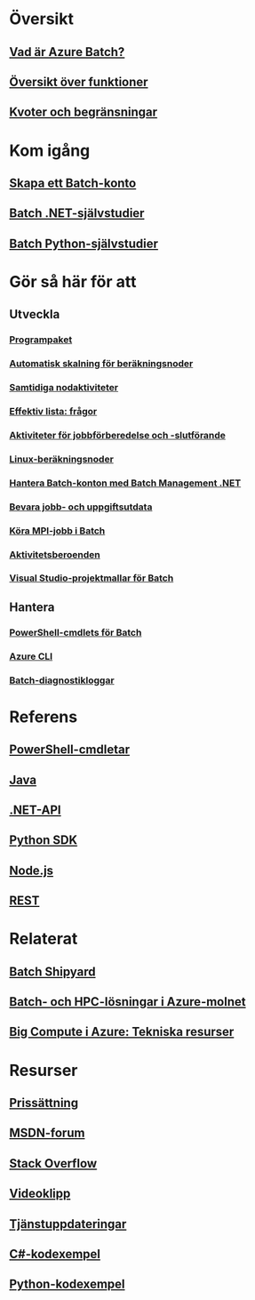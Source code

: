 # Översikt
## [Vad är Azure Batch?](batch-technical-overview.md)
## [Översikt över funktioner](batch-api-basics.md)
## [Kvoter och begränsningar](batch-quota-limit.md)
# Kom igång
## [Skapa ett Batch-konto](batch-account-create-portal.md)
## [Batch .NET-självstudier](batch-dotnet-get-started.md)
## [Batch Python-självstudier](batch-python-tutorial.md)
# Gör så här för att
## Utveckla
### [Programpaket](batch-application-packages.md)
### [Automatisk skalning för beräkningsnoder](batch-automatic-scaling.md)
### [Samtidiga nodaktiviteter](batch-parallel-node-tasks.md)
### [Effektiv lista: frågor](batch-efficient-list-queries.md)
### [Aktiviteter för jobbförberedelse och -slutförande](batch-job-prep-release.md)
### [Linux-beräkningsnoder](batch-linux-nodes.md)
### [Hantera Batch-konton med Batch Management .NET](batch-management-dotnet.md)
### [Bevara jobb- och uppgiftsutdata](batch-task-output.md)
### [Köra MPI-jobb i Batch](batch-mpi.md)
### [Aktivitetsberoenden](batch-task-dependencies.md)
### [Visual Studio-projektmallar för Batch](batch-visual-studio-templates.md)
## Hantera
### [PowerShell-cmdlets för Batch](batch-powershell-cmdlets-get-started.md)
### [Azure CLI](batch-cli-get-started.md)
### [Batch-diagnostikloggar](batch-diagnostics.md)

# Referens
## [PowerShell-cmdletar](https://docs.microsoft.com/en-us/powershell/azureps-cmdlets-docs)
## [Java](https://docs.microsoft.com/java/api)
## [.NET-API](https://docs.microsoft.com/dotnet/api)
## [Python SDK](https://go.microsoft.com/fwlink/p/?linkid=833496)
## [Node.js](https://go.microsoft.com/fwlink/p/?linkid=833544)
## [REST](https://docs.microsoft.com/rest/api/batchservice/)

# Relaterat
## [Batch Shipyard](https://github.com/Azure/batch-shipyard)
## [Batch- och HPC-lösningar i Azure-molnet](batch-hpc-solutions.md)
## [Big Compute i Azure: Tekniska resurser](big-compute-resources.md)

# Resurser
## [Prissättning](https://azure.microsoft.com/pricing/details/batch/)
## [MSDN-forum](https://social.msdn.microsoft.com/Forums/en-us/home?forum=azurebatch)
## [Stack Overflow](http://stackoverflow.com/questions/tagged/azure-batch)
## [Videoklipp](https://azure.microsoft.com/documentation/videos/index/?services=batch)
## [Tjänstuppdateringar](https://azure.microsoft.com/updates/?product=batch&updatetype=&platform=)
## [C#-kodexempel](https://github.com/Azure/azure-batch-samples/tree/master/CSharp/)
## [Python-kodexempel](https://github.com/Azure/azure-batch-samples/tree/master/Python/Batch)



<!--HONumber=Nov16_HO4-->


